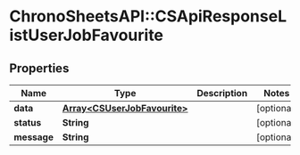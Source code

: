# ChronoSheetsAPI::CSApiResponseListUserJobFavourite

## Properties
Name | Type | Description | Notes
------------ | ------------- | ------------- | -------------
**data** | [**Array&lt;CSUserJobFavourite&gt;**](CSUserJobFavourite.md) |  | [optional] 
**status** | **String** |  | [optional] 
**message** | **String** |  | [optional] 


